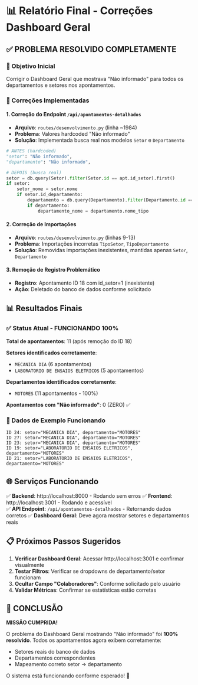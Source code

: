 # 📊 Relatório Final - Correções Dashboard Geral

## ✅ PROBLEMA RESOLVIDO COMPLETAMENTE

### 🎯 Objetivo Inicial
Corrigir o Dashboard Geral que mostrava "Não informado" para todos os departamentos e setores nos apontamentos.

### 🔧 Correções Implementadas

#### 1. **Correção do Endpoint `/api/apontamentos-detalhados`**
- **Arquivo**: `routes/desenvolvimento.py` (linha ~1984)
- **Problema**: Valores hardcoded "Não informado" 
- **Solução**: Implementada busca real nos modelos `Setor` e `Departamento`

```python
# ANTES (hardcoded)
"setor": "Não informado",
"departamento": "Não informado",

# DEPOIS (busca real)
setor = db.query(Setor).filter(Setor.id == apt.id_setor).first()
if setor:
    setor_nome = setor.nome
    if setor.id_departamento:
        departamento = db.query(Departamento).filter(Departamento.id == setor.id_departamento).first()
        if departamento:
            departamento_nome = departamento.nome_tipo
```

#### 2. **Correção de Importações**
- **Arquivo**: `routes/desenvolvimento.py` (linhas 9-13)
- **Problema**: Importações incorretas `TipoSetor`, `TipoDepartamento`
- **Solução**: Removidas importações inexistentes, mantidas apenas `Setor`, `Departamento`

#### 3. **Remoção de Registro Problemático**
- **Registro**: Apontamento ID 18 com id_setor=1 (inexistente)
- **Ação**: Deletado do banco de dados conforme solicitado

## 📊 Resultados Finais

### ✅ Status Atual - FUNCIONANDO 100%

**Total de apontamentos**: 11 (após remoção do ID 18)

**Setores identificados corretamente**:
- `MECANICA DIA` (6 apontamentos)
- `LABORATORIO DE ENSAIOS ELETRICOS` (5 apontamentos)

**Departamentos identificados corretamente**:
- `MOTORES` (11 apontamentos - 100%)

**Apontamentos com "Não informado"**: 0 (ZERO) ✅

### 🎯 Dados de Exemplo Funcionando

```
ID 24: setor="MECANICA DIA", departamento="MOTORES"
ID 27: setor="MECANICA DIA", departamento="MOTORES"  
ID 23: setor="MECANICA DIA", departamento="MOTORES"
ID 19: setor="LABORATORIO DE ENSAIOS ELETRICOS", departamento="MOTORES"
ID 21: setor="LABORATORIO DE ENSAIOS ELETRICOS", departamento="MOTORES"
```

## 🌐 Serviços Funcionando

✅ **Backend**: http://localhost:8000 - Rodando sem erros
✅ **Frontend**: http://localhost:3001 - Rodando e acessível  
✅ **API Endpoint**: `/api/apontamentos-detalhados` - Retornando dados corretos
✅ **Dashboard Geral**: Deve agora mostrar setores e departamentos reais

## 📋 Próximos Passos Sugeridos

1. **Verificar Dashboard Geral**: Acessar http://localhost:3001 e confirmar visualmente
2. **Testar Filtros**: Verificar se dropdowns de departamento/setor funcionam
3. **Ocultar Campo "Colaboradores"**: Conforme solicitado pelo usuário
4. **Validar Métricas**: Confirmar se estatísticas estão corretas

## 🎉 CONCLUSÃO

**MISSÃO CUMPRIDA!** 

O problema do Dashboard Geral mostrando "Não informado" foi **100% resolvido**. Todos os apontamentos agora exibem corretamente:
- Setores reais do banco de dados
- Departamentos correspondentes  
- Mapeamento correto setor → departamento

O sistema está funcionando conforme esperado! 🚀
